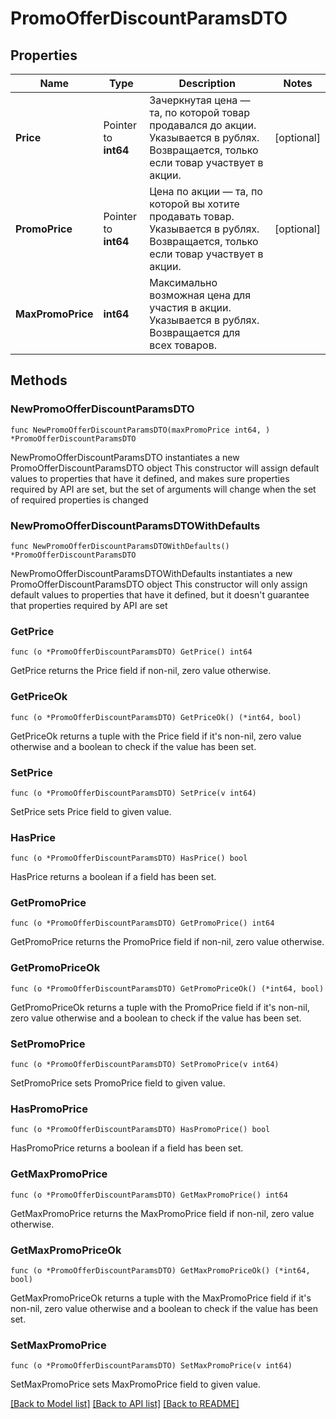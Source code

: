 # PromoOfferDiscountParamsDTO

## Properties

Name | Type | Description | Notes
------------ | ------------- | ------------- | -------------
**Price** | Pointer to **int64** | Зачеркнутая цена — та, по которой товар продавался до акции.  Указывается в рублях.  Возвращается, только если товар участвует в акции.  | [optional] 
**PromoPrice** | Pointer to **int64** | Цена по акции — та, по которой вы хотите продавать товар.  Указывается в рублях.  Возвращается, только если товар участвует в акции.  | [optional] 
**MaxPromoPrice** | **int64** | Максимально возможная цена для участия в акции.  Указывается в рублях.  Возвращается для всех товаров.  | 

## Methods

### NewPromoOfferDiscountParamsDTO

`func NewPromoOfferDiscountParamsDTO(maxPromoPrice int64, ) *PromoOfferDiscountParamsDTO`

NewPromoOfferDiscountParamsDTO instantiates a new PromoOfferDiscountParamsDTO object
This constructor will assign default values to properties that have it defined,
and makes sure properties required by API are set, but the set of arguments
will change when the set of required properties is changed

### NewPromoOfferDiscountParamsDTOWithDefaults

`func NewPromoOfferDiscountParamsDTOWithDefaults() *PromoOfferDiscountParamsDTO`

NewPromoOfferDiscountParamsDTOWithDefaults instantiates a new PromoOfferDiscountParamsDTO object
This constructor will only assign default values to properties that have it defined,
but it doesn't guarantee that properties required by API are set

### GetPrice

`func (o *PromoOfferDiscountParamsDTO) GetPrice() int64`

GetPrice returns the Price field if non-nil, zero value otherwise.

### GetPriceOk

`func (o *PromoOfferDiscountParamsDTO) GetPriceOk() (*int64, bool)`

GetPriceOk returns a tuple with the Price field if it's non-nil, zero value otherwise
and a boolean to check if the value has been set.

### SetPrice

`func (o *PromoOfferDiscountParamsDTO) SetPrice(v int64)`

SetPrice sets Price field to given value.

### HasPrice

`func (o *PromoOfferDiscountParamsDTO) HasPrice() bool`

HasPrice returns a boolean if a field has been set.

### GetPromoPrice

`func (o *PromoOfferDiscountParamsDTO) GetPromoPrice() int64`

GetPromoPrice returns the PromoPrice field if non-nil, zero value otherwise.

### GetPromoPriceOk

`func (o *PromoOfferDiscountParamsDTO) GetPromoPriceOk() (*int64, bool)`

GetPromoPriceOk returns a tuple with the PromoPrice field if it's non-nil, zero value otherwise
and a boolean to check if the value has been set.

### SetPromoPrice

`func (o *PromoOfferDiscountParamsDTO) SetPromoPrice(v int64)`

SetPromoPrice sets PromoPrice field to given value.

### HasPromoPrice

`func (o *PromoOfferDiscountParamsDTO) HasPromoPrice() bool`

HasPromoPrice returns a boolean if a field has been set.

### GetMaxPromoPrice

`func (o *PromoOfferDiscountParamsDTO) GetMaxPromoPrice() int64`

GetMaxPromoPrice returns the MaxPromoPrice field if non-nil, zero value otherwise.

### GetMaxPromoPriceOk

`func (o *PromoOfferDiscountParamsDTO) GetMaxPromoPriceOk() (*int64, bool)`

GetMaxPromoPriceOk returns a tuple with the MaxPromoPrice field if it's non-nil, zero value otherwise
and a boolean to check if the value has been set.

### SetMaxPromoPrice

`func (o *PromoOfferDiscountParamsDTO) SetMaxPromoPrice(v int64)`

SetMaxPromoPrice sets MaxPromoPrice field to given value.



[[Back to Model list]](../README.md#documentation-for-models) [[Back to API list]](../README.md#documentation-for-api-endpoints) [[Back to README]](../README.md)


